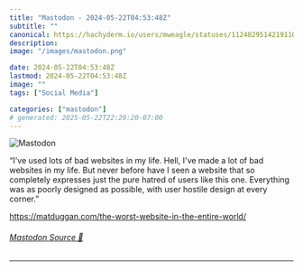 ```yaml
---
title: "Mastodon - 2024-05-22T04:53:48Z"
subtitle: ""
canonical: https://hachyderm.io/users/mweagle/statuses/112482951421911009
description:
image: "/images/mastodon.png"

date: 2024-05-22T04:53:48Z
lastmod: 2024-05-22T04:53:48Z
image: ""
tags: ["Social Media"]

categories: ["mastodon"]
# generated: 2025-05-22T22:29:20-07:00
---
```

![Mastodon](/images/mastodon.png)

<p>“I&#39;ve used lots of bad websites in my life. Hell, I&#39;ve made a lot of bad websites in my life. But never before have I seen a website that so completely expresses just the pure hatred of users like this one. Everything was as poorly designed as possible, with user hostile design at every corner.”</p><p><a href="https://matduggan.com/the-worst-website-in-the-entire-world/" target="_blank" rel="nofollow noopener noreferrer" translate="no"><span class="invisible">https://</span><span class="ellipsis">matduggan.com/the-worst-websit</span><span class="invisible">e-in-the-entire-world/</span></a></p>


###### [Mastodon Source 🐘](https://hachyderm.io/@mweagle/112482951421911009)

___
